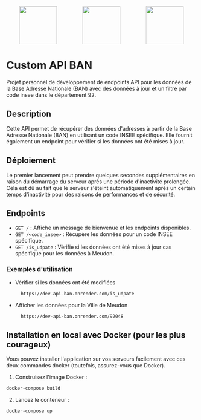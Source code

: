 <div style="display: flex; justify-content: space-around; align-items: center;">
  <img src="https://github.com/marwin1991/profile-technology-icons/assets/76012086/24b02d77-2f28-43c7-b5d6-e15e3395851b" width="100px">
  <img src="https://user-images.githubusercontent.com/25181517/183423775-2276e25d-d43d-4e58-890b-edbc88e915f7.png" width="100px">
  <img src="https://user-images.githubusercontent.com/25181517/117207330-263ba280-adf4-11eb-9b97-0ac5b40bc3be.png" width="100px">
</div>

# Custom API BAN

Projet personnel de développement de endpoints API pour les données de la Base Adresse Nationale (BAN) avec des données à jour et un filtre par code insee dans le département 92.

## Description

Cette API permet de récupérer des données d'adresses à partir de la Base Adresse Nationale (BAN) en utilisant un code INSEE spécifique. Elle fournit également un endpoint pour vérifier si les données ont été mises à jour.

## Déploiement
Le premier lancement peut prendre quelques secondes supplémentaires en raison du démarrage du serveur après une période d'inactivité prolongée. Cela est dû au fait que le serveur s'éteint automatiquement après un certain temps d'inactivité pour des raisons de performances et de sécurité.

## Endpoints
- `GET /` : Affiche un message de bienvenue et les endpoints disponibles.
- `GET /<code_insee>` : Récupère les données pour un code INSEE spécifique.
- `GET /is_udpate` : Vérifie si les données ont été mises à jour cas spécifique pour les données à Meudon.

### Exemples d'utilisation
- Vérifier si les données ont été modifiées 
  ```sh
    https://dev-api-ban.onrender.com/is_udpate
  ```
- Afficher les données pour la Ville de Meudon 
  ```sh
    https://dev-api-ban.onrender.com/92048
  ```

## Installation en local avec Docker (pour les plus courageux)
Vous pouvez installer l'application sur vos serveurs facilement avec ces deux commandes docker (toutefois, assurez-vous que Docker). 


1. Construisez l'image Docker :
```sh
docker-compose build
```

2. Lancez le conteneur :
```sh
docker-compose up
```
